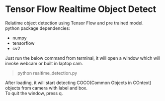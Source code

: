# Tensor Flow Realtime Object Detect
Relatime object detection using Tensor Flow and pre trained model.  
python package dependencies: 
* numpy   
* tensorflow   
* cv2  

Just run the below command from terminal, it will open a window which will invoke webcam or built in laptop cam.
> python realtime_detection.py 

After loading, it will start detecting COCO(Common Objects in COntext) objects from camera with label and box.  
To quit the window, press q.
